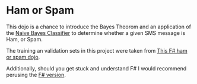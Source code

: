 # Ham or Spam

This dojo is a chance to introduce the Bayes Theorom and an application of the [Naive Bayes Classifier](https://en.wikipedia.org/wiki/Naive_Bayes_classifier) to determine whether a given SMS message is Ham, or Spam.

The training an validation sets in this project were taken from [This F# ham or spam dojo](https://github.com/c4fsharp/Dojo-Ham-Or-Spam/blob/master/Dojo/HamOrSpam/).

Additionally, should you get stuck and understand F# I would recommend perusing the [F# version](https://github.com/c4fsharp/Dojo-Ham-Or-Spam/blob/master/Dojo/HamOrSpam/Tutorial.fsx).